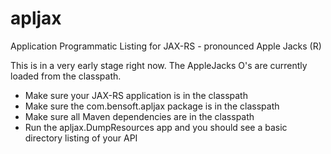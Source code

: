 apljax
======

Application Programmatic Listing for JAX-RS - pronounced Apple Jacks (R)

This is in a very early stage right now.  The AppleJacks O's are currently
loaded from the classpath.

- Make sure your JAX-RS application is in the classpath
- Make sure the com.bensoft.apljax package is in the classpath
- Make sure all Maven dependencies are in the classpath
- Run the apljax.DumpResources app and you should see a basic directory listing of your API

